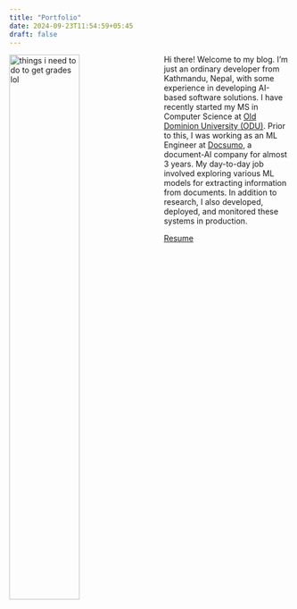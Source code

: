 ```yaml
---
title: "Portfolio"
date: 2024-09-23T11:54:59+05:45
draft: false
---
```


<img src="/img/its_me.jpeg" alt="things i need to do to get grades lol" align="left" style="width:50%; margin-right:5%;">

Hi there! Welcome to my blog. I’m just an ordinary developer from Kathmandu, Nepal, with some experience in developing AI-based software solutions. I have recently started my MS in Computer Science at [Old Dominion University (ODU)](https://odu.edu/). Prior to this, I was working as an ML Engineer at [Docsumo](https://docsumo.com), a document-AI company for almost 3 years. My day-to-day job involved exploring various ML models for extracting information from documents. In addition to research, I also developed, deployed, and monitored these systems in production.

<a href="https://drive.google.com/file/d/13IxNOD_QT-l41IBNyo2Br28_sE6U57sF/view?usp=sharing" class="button" download>
   Resume
</a>
